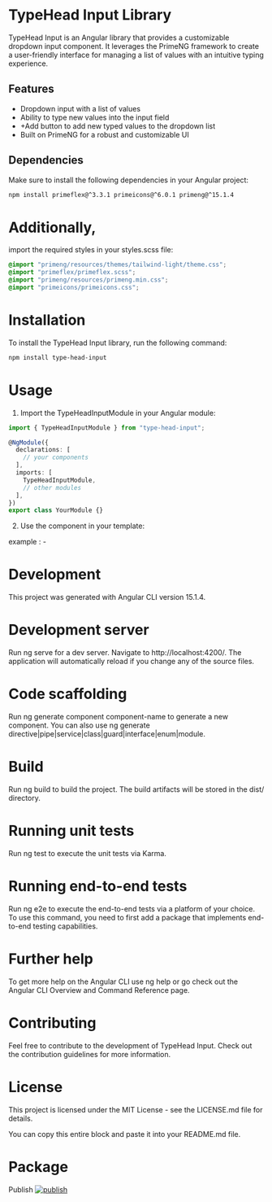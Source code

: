 # TypeHead Input Library

TypeHead Input is an Angular library that provides a customizable dropdown input component. It leverages the PrimeNG framework to create a user-friendly interface for managing a list of values with an intuitive typing experience.

## Features

- Dropdown input with a list of values
- Ability to type new values into the input field
- +Add button to add new typed values to the dropdown list
- Built on PrimeNG for a robust and customizable UI

## Dependencies

Make sure to install the following dependencies in your Angular project:

```bash
npm install primeflex@^3.3.1 primeicons@^6.0.1 primeng@^15.1.4
```

# Additionally,

import the required styles in your styles.scss file:

```scss
@import "primeng/resources/themes/tailwind-light/theme.css";
@import "primeflex/primeflex.scss";
@import "primeng/resources/primeng.min.css";
@import "primeicons/primeicons.css";
```

# Installation

To install the TypeHead Input library, run the following command:

```bash
npm install type-head-input
```

# Usage

1. Import the TypeHeadInputModule in your Angular module:

```typescript
import { TypeHeadInputModule } from "type-head-input";

@NgModule({
  declarations: [
    // your components
  ],
  imports: [
    TypeHeadInputModule,
    // other modules
  ],
})
export class YourModule {}
```

2. Use the <typeHeadInput> component in your template:

example : -

<form [formGroup]="consumerForm">
  <typeHeadInput
    [disabled]="consumerForm.get('year')?.disabled ?? false"
    [control]="getFormControl['year'] | formControl"
    [customClasses]="customSelectInputClass"
    [placeholder]="'Year'"
    [name]="'value'"
    [isNumberInput]="true"
    [serverSideSearchCallback]="yearCallBackFunction"
    [enableServerSideData]="true"
    [customFieldText]="'Year'"
    (newValue)="changeSelectedText($event)"
  ></typeHeadInput>
</form>

# Development

This project was generated with Angular CLI version 15.1.4.

# Development server

Run ng serve for a dev server. Navigate to http://localhost:4200/. The application will automatically reload if you change any of the source files.

# Code scaffolding

Run ng generate component component-name to generate a new component. You can also use ng generate directive|pipe|service|class|guard|interface|enum|module.

# Build

Run ng build to build the project. The build artifacts will be stored in the dist/ directory.

# Running unit tests

Run ng test to execute the unit tests via Karma.

# Running end-to-end tests

Run ng e2e to execute the end-to-end tests via a platform of your choice. To use this command, you need to first add a package that implements end-to-end testing capabilities.

# Further help

To get more help on the Angular CLI use ng help or go check out the Angular CLI Overview and Command Reference page.

# Contributing

Feel free to contribute to the development of TypeHead Input. Check out the contribution guidelines for more information.

# License

This project is licensed under the MIT License - see the LICENSE.md file for details.

You can copy this entire block and paste it into your README.md file.

# Package

Publish [![publish](https://github.com/RandomSoftwareSL/primeng-custom-typehead-dropdown/actions/workflows/npm-publish.yml/badge.svg)](https://github.com/RandomSoftwareSL/primeng-custom-typehead-dropdown/actions/workflows/npm-publish.yml)
